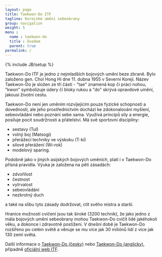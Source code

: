 ```yaml
---
layout: page
title: Taekwon-Do ITF
tagline: Korejské umění sebeobrany
group: navigation
weight: 5
menu : 
  name : taekwon-do
  title : Úvodem
  parent: true
permalink: /
---
```

{% include JB/setup %}

Taekwon-Do ITF je jedno z nejmladších bojových umění beze zbraně.
Bylo založeno gen. Choi Hong Hi dne 11. dubna 1955 v Severní Koreji.
Název Taekwon-Do je složen ze tří částí - "tae" znamená kop či práci nohou,
"kwon" symbolizuje údery či bloky rukou a "do" skrývá opravdové umění, jakousi životní cestu.

Taekwon-Do není jen uměním rozvíjejícím pouze fyzické schopnosti a dovednosti, ale jeho prostřednictvím dochází ke zdokonalování myšlení, sebeovládání nebo poznání sebe sama. Využívá principů síly a energie, posiluje pocit soudržnosti a přátelství. Má své sportovní disciplíny:

- sestavy (Tul)
- volný boj (Matsogi)
- přerážecí techniky ve výskoku (T-ki)
- silové přerážení (Wi-rok)
- modelový sparing.

Podobně jako v jiných asijských bojových uměních, platí i v Taekwon-Do přísná pravidla. Výuka je založena na pěti zásadách:

- zdvořilost
- čestnost
- vytrvalost
- sebeovládání
- nezkrotný duch

a také na slibu tyto zásady dodržovat, ctít svého mistra a starší.

Hranice možností cvičení jsou tak široké (3200 technik), že jako jedno z mála bojových umění sebeobrany mohou Taekwon-Do cvičit lidé jakéhokoli věku, a dokonce i zdravotně postižení. V dnešní době je Taekwon-Do rozšířeno po celém světě a věnuje se mu více jak 30 miliónů lidí z více jak 130 zemí světa.

Další informace o [Taekwon-Do (česky)](http://cs.wikipedia.org/wiki/Taekwon-do) nebo [Taekwon-Do (anglicky)](http://en.wikipedia.org/wiki/International_Taekwon-Do_Federation), případně [oficiální web ITF](http://www.tkd-itf.org/).
